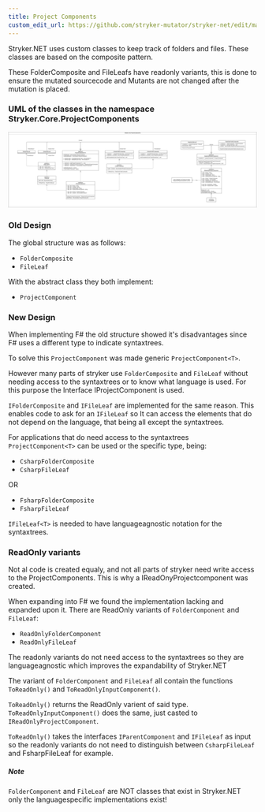 ```yaml
---
title: Project Components
custom_edit_url: https://github.com/stryker-mutator/stryker-net/edit/master/docs/technical-reference/project-components.md
---
```


Stryker.NET uses custom classes to keep track of folders and files. These classes are based on the composite pattern.

These FolderComposite and FileLeafs have readonly variants, this is done to ensure the mutated sourcecode and Mutants are not changed after the mutation is placed.

### UML of the classes in the namespace Stryker.Core.ProjectComponents
![Folder Components](./../images/ProjectComponents.png)

### Old Design
The global structure was as follows: 
* ```FolderComposite```
* ```FileLeaf```

With the abstract class they both implement:
* ```ProjectComponent```

### New Design
When implementing F# the old structure showed it's disadvantages since F# uses a different type to indicate syntaxtrees.

To solve this ```ProjectComponent``` was made generic ```ProjectComponent<T>```.

However many parts of stryker use ```FolderComposite``` and ```FileLeaf``` without needing access to the syntaxtrees or to know what language is used.
For this purpose the Interface IProjectComponent is used.

```IFolderComposite``` and ```IFileLeaf``` are implemented for the same reason. 
This enables code to ask for an ```IFileLeaf``` so It can access the elements that do not depend on the language, that being all except the syntaxtrees.

For applications that do need access to the syntaxtrees ```ProjectComponent<T>``` can be used or the specific type, being:
* ```CsharpFolderComposite```
* ```CsharpFileLeaf```

OR
* ```FsharpFolderComposite```
* ```FsharpFileLeaf```

```IFileLeaf<T>``` is needed to have languageagnostic notation for the syntaxtrees.



### ReadOnly variants
Not al code is created equaly, and not all parts of stryker need write access to the ProjectComponents.
This is why a IReadOnyProjectcomponent was created.

When expanding into F# we found the implementation lacking and expanded upon it.
There are ReadOnly variants of ```FolderComponent``` and ```FileLeaf```:
* ```ReadOnlyFolderComponent```
* ```ReadOnlyFileLeaf```

The readonly variants do not need access to the syntaxtrees so they are languageagnostic which improves the expandability of Stryker.NET

The variant of ```FolderComponent``` and ```FileLeaf``` all contain the functions ```ToReadOnly()``` and ```ToReadOnlyInputComponent()```.

```ToReadOnly()``` returns the ReadOnly varient of said type. ```ToReadOnlyInputComponent()``` does the same, just casted to ```IReadOnlyProjectComponent```.

```ToReadOnly()``` takes the interfaces ```IParentComponent``` and ```IFileLeaf``` as input so the readonly variants do not need to distinguish between ```CsharpFileLeaf``` and FsharpFileLeaf for example. 

##### Note
```FolderComponent``` and ```FileLeaf``` are NOT classes that exist in Stryker.NET only the languagespecific implementations exist!
